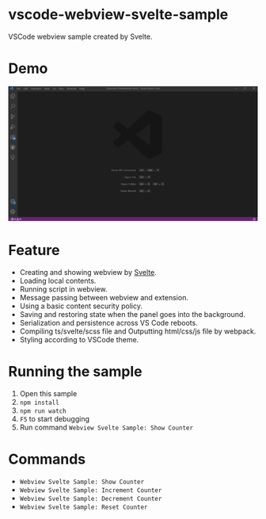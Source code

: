 # vscode-webview-svelte-sample
VSCode webview sample created by Svelte.

# Demo
![Demo](./demo.gif)

# Feature
 - Creating and showing webview by [Svelte](https://svelte.dev/).
 - Loading local contents.
 - Running script in webview.
 - Message passing between webview and extension.
 - Using a basic content security policy.
 - Saving and restoring state when the panel goes into the background.
 - Serialization and persistence across VS Code reboots.
 - Compiling ts/svelte/scss file and Outputting html/css/js file by webpack.
 - Styling according to VSCode theme.

# Running the sample
1. Open this sample
2. `npm install`
3. `npm run watch`
4. `F5` to start debugging
5. Run command `Webview Svelte Sample: Show Counter`

# Commands
 - `Webview Svelte Sample: Show Counter`
 - `Webview Svelte Sample: Increment Counter`
 - `Webview Svelte Sample: Decrement Counter`
 - `Webview Svelte Sample: Reset Counter`
